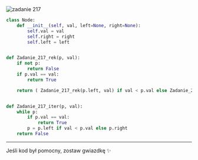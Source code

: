 <picture>
  <source srcset="../../srt/zbior_zadan/217.png" media="(prefers-color-scheme: light)">
  <source srcset="../../srt/zbior_zadan/black_217.png" media="(prefers-color-scheme: dark)">
  <img src="../../srt/zbior_zadan/black_217.png" alt="zadanie 217">
</picture>

```python
class Node:
    def __init__(self, val, left=None, right=None):
        self.val = val
        self.right = right
        self.left = left


def Zadanie_217_rek(p, val):
    if not p:
        return False
    if p.val == val:
        return True

    return ( Zadanie_217_rek(p.left, val) if val < p.val else Zadanie_217_rek(p.right, val))


def Zadanie_217_iter(p, val):
    while p:
        if p.val == val:
            return True
        p = p.left if val < p.val else p.right
    return False
```

---
Jeśli kod był pomocny, zostaw gwiazdkę ✨
